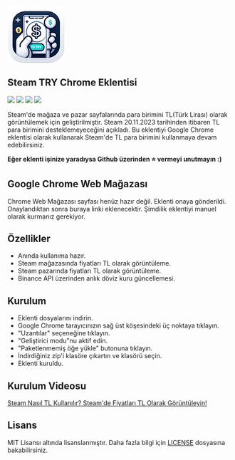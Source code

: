 ![](/icon-128x128.png)

Steam TRY Chrome Eklentisi
----------------
![](https://img.shields.io/github/stars/ArdaGnsrn/steam-try-chrome.svg?style=flat-square)
![](https://img.shields.io/github/forks/ArdaGnsrn/steam-try-chrome.svg?style=flat-square)
![](https://img.shields.io/github/issues/ArdaGnsrn/steam-try-chrome.svg?style=flat-square)
![](https://img.shields.io/github/license/ArdaGnsrn/steam-try-chrome.svg?style=flat-square)

Steam'de mağaza ve pazar sayfalarında para birimini TL(Türk Lirası) olarak görüntülemek için geliştirilmiştir. Steam
20.11.2023 tarihinden itibaren TL para birimini desteklemeyeceğini açıkladı. Bu eklentiyi Google Chrome eklentisi olarak
kullanarak Steam'de TL para birimini kullanmaya devam edebilirsiniz.

**Eğer eklenti işinize yaradıysa Github üzerinden ⭐ vermeyi unutmayın :)**

## Google Chrome Web Mağazası

Chrome Web Mağazası sayfası henüz hazır değil. Eklenti onaya gönderildi. Onaylandıktan sonra buraya linki eklenecektir.
Şimdilik eklentiyi manuel olarak kurmanız gerekiyor.

## Özellikler

- Anında kullanıma hazır.
- Steam mağazasında fiyatları TL olarak görüntüleme.
- Steam pazarında fiyatları TL olarak görüntüleme.
- Binance API üzerinden anlık döviz kuru güncellemesi.

## Kurulum

- Eklenti dosyalarını indirin.
- Google Chrome tarayıcınızın sağ üst köşesindeki üç noktaya tıklayın.
- "Uzantılar" seçeneğine tıklayın.
- "Geliştirici modu"nu aktif edin.
- "Paketlenmemiş öğe yükle" butonuna tıklayın.
- İndirdiğiniz zip'i klasöre çıkartın ve klasörü seçin.
- Eklenti kuruldu.

## Kurulum Videosu

[Steam Nasıl TL Kullanılır? Steam'de Fiyatları TL Olarak Görüntüleyin!](https://www.youtube.com/watch?v=Jj3FNyZJ1II)

## Lisans

MIT Lisansı altında lisanslanmıştır. Daha fazla bilgi için [LICENSE](/LICENSE) dosyasına bakabilirsiniz.
